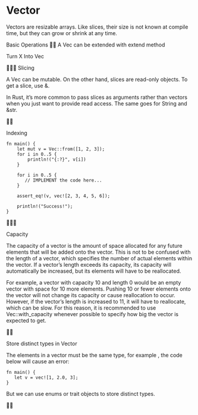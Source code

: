 # Vector

Vectors are resizable arrays. Like slices, their size is not known at compile time, but they can grow or shrink at any time.

Basic Operations
🌟🌟 
A Vec can be extended with extend method

Turn X Into Vec

🌟🌟🌟
Slicing

A Vec can be mutable. On the other hand, slices are read-only objects. To get a slice, use &.

In Rust, it’s more common to pass slices as arguments rather than vectors when you just want to provide read access. The same goes for String and &str.

🌟🌟

Indexing
```
fn main() {
    let mut v = Vec::from([1, 2, 3]);
    for i in 0..5 {
        println!("{:?}", v[i])
    }

    for i in 0..5 {
       // IMPLEMENT the code here...
    }
    
    assert_eq!(v, vec![2, 3, 4, 5, 6]);

    println!("Success!");
}
```
🌟🌟🌟

Capacity

The capacity of a vector is the amount of space allocated for any future elements that will be added onto the vector. This is not to be confused with the length of a vector, which specifies the number of actual elements within the vector. If a vector’s length exceeds its capacity, its capacity will automatically be increased, but its elements will have to be reallocated.

For example, a vector with capacity 10 and length 0 would be an empty vector with space for 10 more elements. Pushing 10 or fewer elements onto the vector will not change its capacity or cause reallocation to occur. However, if the vector’s length is increased to 11, it will have to reallocate, which can be slow. For this reason, it is recommended to use Vec::with_capacity whenever possible to specify how big the vector is expected to get.

🌟🌟


Store distinct types in Vector

The elements in a vector must be the same type, for example , the code below will cause an error:

```
fn main() {
   let v = vec![1, 2.0, 3];
}
```
But we can use enums or trait objects to store distinct types.

🌟🌟
